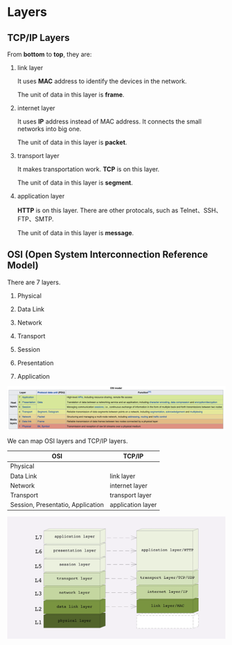 # Layers

## TCP/IP Layers

From **bottom** to **top**, they are:

1. link layer

   It uses **MAC** address to identify the devices in the network.

   The unit of data in this layer is **frame**.

2. internet layer

   It uses **IP** address instead of MAC address. It connects the small networks into big one.

   The unit of data in this layer is **packet**.

3. transport layer

    It makes transportation work. **TCP** is on this layer.

    The unit of data in this layer is **segment**.

4. application layer

   **HTTP** is on this layer. There are other protocals, such as Telnet、SSH、FTP、SMTP.

   The unit of data in this layer is **message**.

## OSI (Open System Interconnection Reference Model)

There are 7 layers.

1. Physical

2. Data Link

3. Network

4. Transport

5. Session

6. Presentation

7. Application

![osi](./img/osi.png)

We can map OSI layers and TCP/IP layers.

OSI | TCP/IP
--- | --- 
Physical |
Data Link | link layer 
Network | internet layer
Transport | transport layer
Session, Presentatio, Application | application layer

![osi-tcpip](./img/osi-tcpip.png)



    